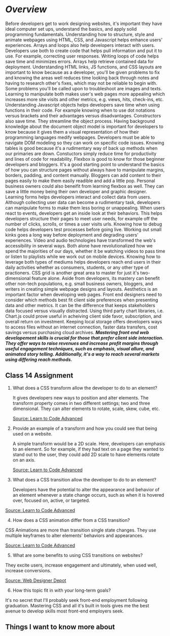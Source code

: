 # ***Overview***

Before developers get to work designing websites, it's important they have ideal computer set ups, understand the basics, and apply solid programming fundamentals.  Understanding how to structure, style and animate webpages using HTML, CSS, and Javascript helps enhance users' experiences.  Arrays and loops also help developers interact with users.  Developers use both to create code that helps pull information and put it to use.  For example, correcting user responses.  Writing loops of code helps save time and minimizes errors.  Arrays help retrieve contained data for deployment.  Understanding HTML links, JS functions, and CSS layouts are important to know because as a developer, you'll be given problems to fix and knowing the areas well reduces time looking back through notes and having to research other's fixes, which may not be reliable to begin with.  Some problems you'll be called upon to troubleshoot are images and texts.  Learning to manipulate both makes user's web pages more appealing which increases more site visits and other metrics, e.g. views, hits, check-ins, etc.  Understanding Javascript objects helps developers save time when using functions in their code.  For example knowing when to use dot notations versus brackets and their advantages versus disadvantages. Constructors also save time.  They streamline the object process.  Having background knowledge about the document object model is important for developers to know because it gives them a visual representation of how their programming languages medify webpages.  Developers must be able to navigate DOM modeling so they can work on specific code issues.  Knowing tables is good because it's a rudimentary way of back up methods when our primaries are down.  Constuctors simply reduce time for productivity and lines of code for readability.  Flexbox is good to know for those beginner developers and bloggers.  It's a good starting point to understand the basics of how you can structure pages without always have to manipulate margins, borders, padding, and content manually.  Bloggers can add content to their pages easily to make them easily readible and add a little pop.  Personal business owners could also beneifit from learning flexbox as well.  They can save a little money being their own developer and graphic designer.  Learning forms helps developers interact and collect data from users.  Although collecting user data can become a rudimentary task, developers can manipulate forms to make them less boring or unappealing.  When users react to events, developers get an inside look at their behaviors.  This helps developers structure their pages to meet user needs, for example off the number of clicks, scrolls, or times a user visits urls.  Knowing how to debug code helps developers test processes before going live.  Working out small kinks goes a long way before deployment and degrading users' experiences.  Video and audio technologies have transformed the web's accessibility in several ways.  Both alone have revolutionalized how we spend the majorities of our days, whether it be watching videos to pass time or listen to playlists while we work out on mobile devices.  Knowing how to leverage both types of mediums helps developers reach end users in their daily activities whether as consumers, students, or any other type of practioners.  CSS grid is another great area to master for just it's two-dimensional feature alone.  Aside from developers, its mastery can benefit other non-tech populations, e.g. small business owners, bloggers, and writers in creating simple webpage designs and layouts.  Aesthetics is an important factor when developing web pages.  Front end designers need to consider which methods best fit client side preferences when presenting data and other metrics.  It can be the difference that keeps stakeholders data focused versus visually distracted.  Using third party chart libraries, i.e. Chart.js could prove useful in acheiving client side favor, subscription, and overall return on investment.  Keeping local storage offers developers ways to access files without an internet connection, faster data transfers, cost savings versus purchasing cloud archives.  ***Mastering front end web developement skills is crucial for those that prefer client side interaction.  They offer ways to raise revenues and increase profit margins through useful engagement techniques, such as emphasis, visual allure, and animated story telling.  Additionally, it's a way to reach several markets using differing reach methods.***

## Class 14 Assignment

1. What does a CSS transform allow the developer to do to an element?

   It gives developers new ways to position and alter elements.  The transform property comes in two different settings; two and three dimensional.  They can alter elements to rotate, scale, skew, cube, etc.

   [Source: Learn to Code Advanced](https://learn.shayhowe.com/advanced-html-css/css-transforms/)

2. Provide an example of a transform and how you could see that being used on a website.

   A simple transform would be a 2D scale.  Here, developers can emphasis to an element.  So for example, if they had text on a page they wanted to stand out to the user, they could add 2D scale to have elements rotate on an axis.

   [Source: Learn to Code Advanced](https://learn.shayhowe.com/advanced-html-css/css-transforms/)

3. What does a CSS transition allow the developer to do to an element?

   Developers have the potential to alter the appearance and behavior of an element whenever a state change occurs, such as when it is hovered over, focused on, active, or targeted.

  [Source: Learn to Code Advanced](https://learn.shayhowe.com/advanced-html-css/transitions-animations/)

4. How does a CSS animation differ from a CSS transition?

CSS Animations are more than transition single state changes.  They use multiple keyframes to alter elements' behaviors and appearances.

  [Source: Learn to Code Advanced](https://learn.shayhowe.com/advanced-html-css/transitions-animations/)

5. What are some benefits to using CSS transitions on websites?

They excite users, increase engagement and ultimately, when used well, increase conversions.  

[Source: Web Designer Depot](https://www.webdesignerdepot.com/2014/05/8-simple-css3-transitions-that-will-wow-your-users/)

6. How this topic fit in with your long-term goals?

It's no secret that I'll probably seek front-end employment following graduation.  Mastering CSS and all it's built in tools gives me the best avenue to develop skills most front-end employers seek.

## Things I want to know more about

